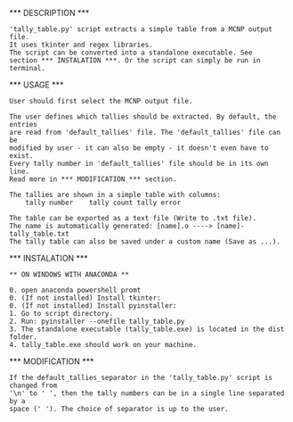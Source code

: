 
*** DESCRIPTION ***

	'tally_table.py' script extracts a simple table from a MCNP output file.
	It uses tkinter and regex libraries.
	The script can be converted into a standalone executable. See
	section *** INSTALATION ***. Or the script can simply be run in terminal.


*** USAGE ***

	User should first select the MCNP output file.

	The user defines which tallies should be extracted. By default, the entries
	are read from 'default_tallies' file. The 'default_tallies' file can be
	modified by user - it can also be empty - it doesn't even have to exist.
	Every tally number in 'default_tallies' file should be in its own line.
	Read more in *** MODIFICATION *** section.

	The tallies are shown in a simple table with columns:
    	tally number	tally count	tally error

	The table can be exported as a text file (Write to .txt file).
	The name is automatically generated: [name].o ----> [name]-tally_table.txt
	The tally table can also be saved under a custom name (Save as ...).


*** INSTALATION ***

	** ON WINDOWS WITH ANACONDA **
	
	0. open anaconda powershell promt
	0. (If not installed) Install tkinter:
	0. (If not installed) Install pyinstaller:
	1. Go to script directory.
	2. Run: pyinstaller --onefile tally_table.py
	3. The standalone executable (tally_table.exe) is located in the dist folder.
	4. tally_table.exe should work on your machine.

*** MODIFICATION ***

	If the default_tallies_separator in the 'tally_table.py' script is changed from
	'\n' to ' ', then the tally numbers can be in a single line separated by a
	space (' '). The choice of separator is up to the user.
